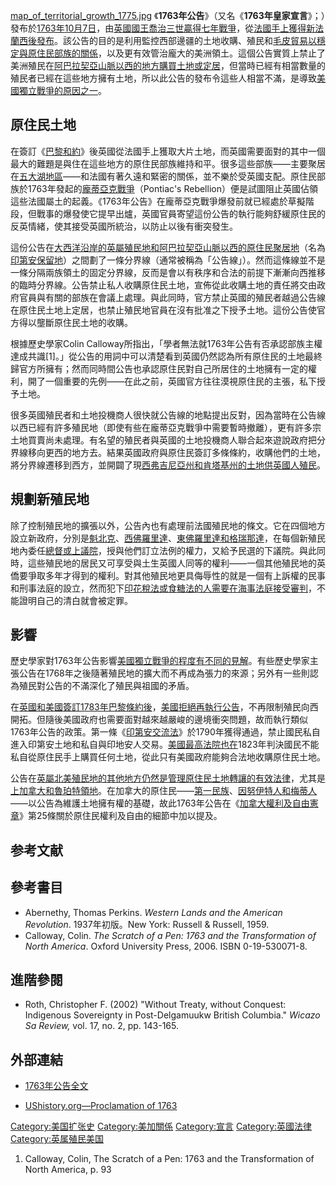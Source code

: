 [map_of_territorial_growth_1775.jpg](https://zh.wikipedia.org/wiki/File:map_of_territorial_growth_1775.jpg "fig:map_of_territorial_growth_1775.jpg")
《**1763年公告**》（又名《**1763年皇家宣言**》；）發布於[1763年](https://zh.wikipedia.org/wiki/1763年 "wikilink")[10月7日](../Page/10月7日.md "wikilink")，由[英國](https://zh.wikipedia.org/wiki/英国 "wikilink")[國王](../Page/君主.md "wikilink")[喬治三世贏得](https://zh.wikipedia.org/wiki/乔治三世 "wikilink")[七年戰爭](../Page/七年战争.md "wikilink")，從[法國手上獲得](https://zh.wikipedia.org/wiki/法国 "wikilink")[新法蘭西後發布](../Page/新法蘭西.md "wikilink")。該公告的目的是利用監控西部邊疆的土地收購、殖民和[毛皮貿易以穩定與](https://zh.wikipedia.org/wiki/毛皮貿易 "wikilink")[原住民部族的關係](../Page/美洲原住民.md "wikilink")，以及更有效管治龐大的美洲領土。這個公告實質上禁止了美洲殖民在[阿巴拉契亞山脈以西的地方購買土地或定居](https://zh.wikipedia.org/wiki/阿巴拉契亞山脈 "wikilink")，但當時已經有相當數量的殖民者已經在這些地方擁有土地，所以此公告的發布令這些人相當不滿，是導致[美國獨立戰爭的原因之一](../Page/美國獨立戰爭.md "wikilink")。

## 原住民土地

在簽訂《[巴黎和約](https://zh.wikipedia.org/wiki/1763年巴黎條約 "wikilink")》後英國從法國手上獲取大片土地，而英國需要面對的其中一個最大的難題是與住在這些地方的原住民部族維持和平。很多這些部族——主要聚居在[五大湖地區](https://zh.wikipedia.org/wiki/五大湖地区 "wikilink")——和法國有著久遠和緊密的關係，並不樂於受英國支配。原住民部族於1763年發起的[龐蒂亞克戰爭](https://zh.wikipedia.org/wiki/龐蒂亞克戰爭 "wikilink")（Pontiac's
Rebellion）便是試圖阻止英國佔領這些法國屬土的起義。《1763年公告》在龐蒂亞克戰爭爆發前就已經處於草擬階段，但戰事的爆發使它提早出爐，英國官員寄望這份公告的執行能夠舒緩原住民的反英情緒，使其接受英國所統治，以防止以後有衝突發生。

這份公告在[大西洋沿岸的英屬殖民地和](../Page/大西洋.md "wikilink")[阿巴拉契亞山脈以西的原住民聚居地](https://zh.wikipedia.org/wiki/阿巴拉契亞山脈 "wikilink")（名為[印第安保留地](../Page/印第安保留地.md "wikilink")）之間劃了一條分界線（通常被稱為「公告線」）。然而這條線並不是一條分隔兩族領土的固定分界線，反而是會以有秩序和合法的前提下漸漸向西推移的臨時分界線。公告禁止私人收購原住民土地，宣佈從此收購土地的責任將交由政府官員與有關的部族在會議上處理。與此同時，官方禁止英國的殖民者越過公告線在原住民土地上定居，也禁止殖民地官員在沒有批准之下授予土地。這份公告使官方得以壟斷原住民土地的收購。

根據歷史學家Colin
Calloway所指出，「學者無法就1763年公告有否承認部族主權達成共識\[1\]。」從公告的用詞中可以清楚看到英國仍然認為所有原住民的土地最終歸官方所擁有；然而同時間公告也承認原住民對自己所居住的土地擁有一定的權利，開了一個重要的先例——在此之前，英國官方往往漠視原住民的主張，私下授予土地。

很多英國殖民者和土地投機商人很快就公告線的地點提出反對，因為當時在公告線以西已經有許多殖民地（即使有些在龐蒂亞克戰爭中需要暫時撤離），更有許多宗土地買賣尚未處理。有名望的殖民者與英國的土地投機商人聯合起來遊說政府把分界線移向更西的地方去。結果英國政府與原住民簽訂多條條約，收購他們的土地，將分界線遷移到西方，並開闢了現[西弗吉尼亞州和](https://zh.wikipedia.org/wiki/西弗吉尼亞州 "wikilink")[肯塔基州的土地供英國人殖民](../Page/肯塔基州.md "wikilink")。

## 規劃新殖民地

除了控制殖民地的擴張以外，公告內也有處理前法國殖民地的條文。它在四個地方設立新政府，分別是[魁北克](https://zh.wikipedia.org/wiki/魁北克 "wikilink")、[西佛羅里達](https://zh.wikipedia.org/wiki/西佛羅里達 "wikilink")、[東佛羅里達和](https://zh.wikipedia.org/wiki/東佛羅里達 "wikilink")[格瑞那達](../Page/格林纳达.md "wikilink")，在每個新殖民地內委任[總督或上議院](../Page/总督.md "wikilink")，授與他們訂立法例的權力，又給予民選的下議院。與此同時，這些殖民地的居民又可享受與土生英國人同等的權利——一個其他殖民地的英僑要爭取多年才得到的權利。對其他殖民地更具侮辱性的就是一個有上訴權的民事和刑事法庭的設立，然而犯下[印花稅法或](https://zh.wikipedia.org/wiki/印花稅法 "wikilink")[食糖法的人需要在](https://zh.wikipedia.org/wiki/食糖法 "wikilink")[海事法庭接受審判](https://zh.wikipedia.org/wiki/海事法庭 "wikilink")，不能證明自己的清白就會被定罪。

## 影響

歷史學家對1763年公告影響[美國獨立戰爭的程度有不同的見解](../Page/美國獨立戰爭.md "wikilink")。有些歷史學家主張公告在1768年之後隨著殖民地的擴大而不再成為張力的來源；另外有一些則認為殖民對公告的不滿深化了殖民與祖國的矛盾。

在[英國和](https://zh.wikipedia.org/wiki/英国 "wikilink")[美國簽訂](https://zh.wikipedia.org/wiki/美國 "wikilink")[1783年巴黎條約後](https://zh.wikipedia.org/wiki/1783年巴黎條約 "wikilink")，[美國拒絕再執行公告](https://zh.wikipedia.org/wiki/美國 "wikilink")，不再限制殖民向西開拓。但隨後美國政府也需要面對越來越嚴峻的邊境衝突問題，故而執行類似1763年公告的政策。第一條《[印第安交流法](https://zh.wikipedia.org/wiki/印第安交流法 "wikilink")》於1790年獲得通過，禁止國民私自進入印第安土地和私自與印地安人交易。[美國最高法院也在](../Page/美国最高法院.md "wikilink")1823年判決國民不能私自從原住民手上購買任何土地，從此只有美國政府能夠合法地收購原住民土地。

公告在[英屬北美殖民地的其他地方仍然是管理原住民土地轉讓的有效法律](https://zh.wikipedia.org/wiki/英屬北美殖民地 "wikilink")，尤其是[上加拿大和](../Page/上加拿大.md "wikilink")[魯珀特領地](https://zh.wikipedia.org/wiki/魯珀特領地 "wikilink")。在加拿大的原住民——[第一民族](../Page/第一民族.md "wikilink")、[因努伊特人和](../Page/因纽特人.md "wikilink")[梅蒂人](../Page/梅蒂人.md "wikilink")——以公告為維護土地擁有權的基礎，故此1763年公告在《[加拿大權利及自由憲章](https://zh.wikipedia.org/wiki/加拿大權利及自由憲章 "wikilink")》第25條關於原住民權利及自由的細節中加以提及。

## 参考文献

<div class="references-small">

<references />

</div>

## 參考書目

  - Abernethy, Thomas Perkins. *Western Lands and the American
    Revolution*. 1937年初版。New York: Russell & Russell, 1959.
  - Calloway, Colin. *The Scratch of a Pen: 1763 and the Transformation
    of North America*. Oxford University Press, 2006. ISBN
    0-19-530071-8.

## 進階參閱

  - Roth, Christopher F. (2002) "Without Treaty, without Conquest:
    Indigenous Sovereignty in Post-Delgamuukw British Columbia." *Wicazo
    Sa Review,* vol. 17, no. 2, pp. 143-165.

## 外部連結

  - [1763年公告全文](http://www.solon.org/Constitutions/Canada/English/PreConfederation/rp_1763.html)

  - [UShistory.org—Proclamation
    of 1763](https://web.archive.org/web/20070308042032/http://www.ushistory.org/declaration/related/proc63.htm)


[Category:美国扩张史](https://zh.wikipedia.org/wiki/Category:美国扩张史 "wikilink")
[Category:美加關係](https://zh.wikipedia.org/wiki/Category:美加關係 "wikilink")
[Category:宣言](https://zh.wikipedia.org/wiki/Category:宣言 "wikilink")
[Category:英國法律](https://zh.wikipedia.org/wiki/Category:英國法律 "wikilink")
[Category:英属殖民美国](https://zh.wikipedia.org/wiki/Category:英属殖民美国 "wikilink")

1.  Calloway, Colin, The Scratch of a Pen: 1763 and the Transformation
    of North America, p. 93